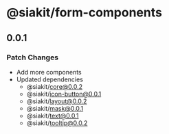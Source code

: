 # @siakit/form-components

## 0.0.1

### Patch Changes

- Add more components
- Updated dependencies
  - @siakit/core@0.0.2
  - @siakit/icon-button@0.0.1
  - @siakit/layout@0.0.2
  - @siakit/mask@0.0.1
  - @siakit/text@0.0.1
  - @siakit/tooltip@0.0.2
